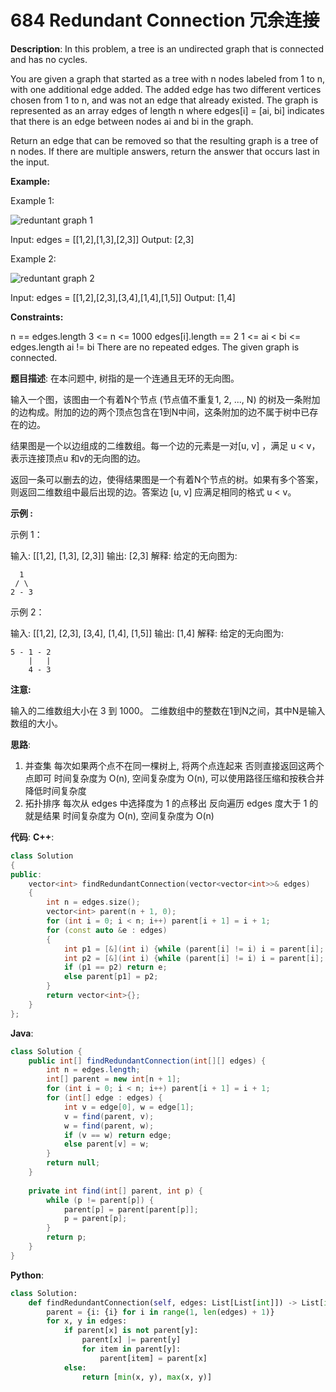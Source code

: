 # 684 Redundant Connection 冗余连接

__Description__:
In this problem, a tree is an undirected graph that is connected and has no cycles.

You are given a graph that started as a tree with n nodes labeled from 1 to n, with one additional edge added. The added edge has two different vertices chosen from 1 to n, and was not an edge that already existed. The graph is represented as an array edges of length n where edges[i] = [ai, bi] indicates that there is an edge between nodes ai and bi in the graph.

Return an edge that can be removed so that the resulting graph is a tree of n nodes. If there are multiple answers, return the answer that occurs last in the input.

__Example:__

Example 1:

![reduntant graph 1](https://assets.leetcode.com/uploads/2021/05/02/reduntant1-1-graph.jpg)

Input: edges = [[1,2],[1,3],[2,3]]
Output: [2,3]

Example 2:

![reduntant graph 2](https://assets.leetcode.com/uploads/2021/05/02/reduntant1-2-graph.jpg)

Input: edges = [[1,2],[2,3],[3,4],[1,4],[1,5]]
Output: [1,4]

__Constraints:__

n == edges.length
3 <= n <= 1000
edges[i].length == 2
1 <= ai < bi <= edges.length
ai != bi
There are no repeated edges.
The given graph is connected.

__题目描述__:
在本问题中, 树指的是一个连通且无环的无向图。

输入一个图，该图由一个有着N个节点 (节点值不重复1, 2, ..., N) 的树及一条附加的边构成。附加的边的两个顶点包含在1到N中间，这条附加的边不属于树中已存在的边。

结果图是一个以边组成的二维数组。每一个边的元素是一对[u, v] ，满足 u < v，表示连接顶点u 和v的无向图的边。

返回一条可以删去的边，使得结果图是一个有着N个节点的树。如果有多个答案，则返回二维数组中最后出现的边。答案边 [u, v] 应满足相同的格式 u < v。

__示例 :__

示例 1：

输入: [[1,2], [1,3], [2,3]]
输出: [2,3]
解释: 给定的无向图为:

```text
  1
 / \
2 - 3
```

示例 2：

输入: [[1,2], [2,3], [3,4], [1,4], [1,5]]
输出: [1,4]
解释: 给定的无向图为:

```text
5 - 1 - 2
    |   |
    4 - 3
```

__注意:__

输入的二维数组大小在 3 到 1000。
二维数组中的整数在1到N之间，其中N是输入数组的大小。

__思路__:

1. 并查集
每次如果两个点不在同一棵树上, 将两个点连起来
否则直接返回这两个点即可
时间复杂度为 O(n), 空间复杂度为 O(n), 可以使用路径压缩和按秩合并降低时间复杂度
2. 拓扑排序
每次从 edges 中选择度为 1 的点移出
反向遍历 edges 度大于 1 的就是结果
时间复杂度为 O(n), 空间复杂度为 O(n)

__代码__:
__C++__:

```C++
class Solution 
{
public:
    vector<int> findRedundantConnection(vector<vector<int>>& edges) 
    {
        int n = edges.size();
        vector<int> parent(n + 1, 0);
        for (int i = 0; i < n; i++) parent[i + 1] = i + 1;
        for (const auto &e : edges) 
        {
            int p1 = [&](int i) {while (parent[i] != i) i = parent[i]; return i;} (e[0]);
            int p2 = [&](int i) {while (parent[i] != i) i = parent[i]; return i;} (e[1]);
            if (p1 == p2) return e;
            else parent[p1] = p2;
        }
        return vector<int>{};
    }
};
```

__Java__:

```Java
class Solution {
    public int[] findRedundantConnection(int[][] edges) {
        int n = edges.length;
        int[] parent = new int[n + 1];
        for (int i = 0; i < n; i++) parent[i + 1] = i + 1;
        for (int[] edge : edges) {
            int v = edge[0], w = edge[1];
            v = find(parent, v);
            w = find(parent, w);
            if (v == w) return edge;
            else parent[v] = w;
        }
        return null;
    }
    
    private int find(int[] parent, int p) {
        while (p != parent[p]) {
            parent[p] = parent[parent[p]];
            p = parent[p];
        }
        return p;
    }
}
```

__Python__:

```Python
class Solution:
    def findRedundantConnection(self, edges: List[List[int]]) -> List[int]:
        parent = {i: {i} for i in range(1, len(edges) + 1)}
        for x, y in edges:
            if parent[x] is not parent[y]:
                parent[x] |= parent[y]
                for item in parent[y]:
                    parent[item] = parent[x]
            else:
                return [min(x, y), max(x, y)]
```
